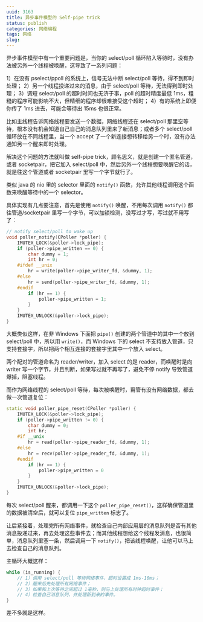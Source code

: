 ```yaml
---
uuid: 3163
title: 异步事件模型的 Self-pipe trick
status: publish
categories: 网络编程
tags: 网络
slug: 
---
```

异步事件模型中有一个重要问题是，当你的 select/poll 循环陷入等待时，没有办法被另外一个线程被唤醒，这导致了一系列问题：

1）在没有 pselect/ppoll 的系统上，信号无法中断 select/poll 等待，得不到即时处理；
2）另一个线程投递过来的消息，由于 select/poll 等待，无法得到即时处理；
3）调短 select/poll 的超时时间也无济于事，poll 的超时精度最低 1ms，粗糙的程序可能影响不大，但精细的程序却很难接受这个超时；
4）有的系统上即便你传了 1ms 进去，可能会等待出 15ms 也很正常。

比如主线程告诉网络线程要发送一个数据，网络线程还在 select/poll 那里空等待，根本没有机会知道自己自己的消息队列里来了新消息；或者多个 select/poll 循环放在不同线程里，当一个 accept 了一个新连接想转移给另一个时，没有办法通知另一个醒来即时处理。

解决这个问题的方法就叫做 self-pipe trick，顾名思义，就是创建一个匿名管道，或者 socketpair，把它加入 select/poll 中，然后另外一个线程想要唤醒它的话，就是往这个管道或者 socketpair 里写一个字节就行了。

类似 java 的 nio 里的 selector 里面的 `notify()` 函数，允许其他线程调用这个函数来唤醒等待中的一个 selector。

具体实现有几点要注意，首先是使用 `notify()` 唤醒，不用每次调用 `notify()` 都往管道/socketpair 里写一个字节，可以加锁检测，没写过才写，写过就不用写了：

```cpp
// notify select/poll to wake up
void poller_notify(CPoller *poller) {
    IMUTEX_LOCK(&poller->lock_pipe);
    if (poller->pipe_written == 0) {
        char dummy = 1;
        int hr = 0;
    #ifdef __unix
        hr = write(poller->pipe_writer_fd, &dummy, 1);
    #else
        hr = send(poller->pipe_writer_fd, &dummy, 1);
    #endif
        if (hr == 1) {
            poller->pipe_written = 1;
        }
    }
    IMUTEX_UNLOCK(&poller->lock_pipe);
}
```

大概类似这样，在非 Windows 下面把 `pipe()` 创建的两个管道中的其中一个放到 select/poll 中，所以用 `write()`，而 Windows 下的 select 不支持放入管道，只支持套接字，所以把两个相互连接的套接字里其中一个放入 select。

两个配对的管道命名为 reader/writer，加入 select 的是 reader，而唤醒时是向 writer 写一个字节，并且判断，如果写过就不再写了，避免不停 notify 导致管道爆掉，阻塞线程。

而作为网络线程的 select/poll 等待，每次被唤醒时，甭管有没有网络数据，都去做一次管道复位：

```cpp
static void poller_pipe_reset(CPoller *poller) {
    IMUTEX_LOCK(&poller->lock_pipe);
    if (poller->pipe_written != 0) {
        char dummy = 0;
        int hr;
    #if __unix
        hr = read(poller->pipe_reader_fd, &dummy, 1);
    #else
        hr = recv(poller->pipe_reader_fd, &dummy, 1);
    #endif
        if (hr == 1) {
            poller->pipe_written = 0
        }
    }
    IMUTEX_UNLOCK(&poller->lock_pipe);
}
```

每次 select/poll 醒来，都调用一下这个 `poller_pipe_reset()`，这样确保管道里的数据被清空后，就可以复位 `pipe_written` 标志了。

让后紧接着，处理完所有网络事件，就检查自己内部应用层的消息队列是否有其他消息投递过来，再去处理这些事件去；而其他线程想给这个线程发消息，也很简单，消息队列里塞一条，然后调用一下 `notify()`，把该线程唤醒，让他可以马上去检查自己的消息队列。

主循环大概这样：

```cpp
while (is_running) {
    // 1）调用 select/poll 等待网络事件，超时设置成 1ms-10ms；
    // 2）醒来后先处理所有网络事件；
    // 3）如果和上次等待之间超过 1毫秒，则马上处理所有时钟超时事件；
    // 4）检查自己消息队列，并处理新到来的事件。
}
```

差不多就是这样。

